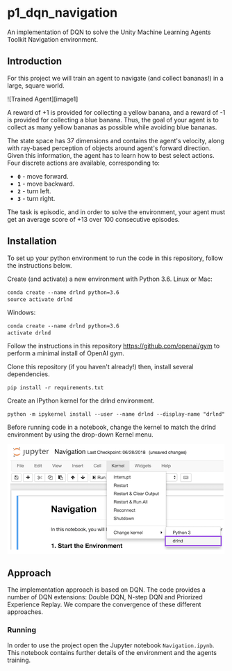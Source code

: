 


# p1_dqn_navigation

An implementation of DQN to solve the Unity Machine Learning Agents Toolkit Navigation environment. 

## Introduction

For this project we will train an agent to navigate (and collect bananas!) in a large, square world.  

![Trained Agent][image1]

A reward of +1 is provided for collecting a yellow banana, and a reward of -1 is provided for collecting a blue banana.  Thus, the goal of your agent is to collect as many yellow bananas as possible while avoiding blue bananas.  

The state space has 37 dimensions and contains the agent's velocity, along with ray-based perception of objects around agent's forward direction.  Given this information, the agent has to learn how to best select actions.  Four discrete actions are available, corresponding to:
- **`0`** - move forward.
- **`1`** - move backward.
- **`2`** - turn left.
- **`3`** - turn right.

The task is episodic, and in order to solve the environment, your agent must get an average score of +13 over 100 consecutive episodes.

## Installation

To set up your python environment to run the code in this repository, follow the instructions below.

Create (and activate) a new environment with Python 3.6.
Linux or Mac:

    conda create --name drlnd python=3.6
    source activate drlnd

Windows:

    conda create --name drlnd python=3.6 
    activate drlnd

Follow the instructions in this repository https://github.com/openai/gym to perform a minimal install of OpenAI gym.

Clone this repository  (if you haven't already!) then, install several dependencies.

    pip install -r requirements.txt

Create an IPython kernel for the drlnd environment.

    python -m ipykernel install --user --name drlnd --display-name "drlnd"

Before running code in a notebook, change the kernel to match the drlnd environment by using the drop-down Kernel menu.

![Jupyter Kernel](jupyter_kernel.png)

## Approach

The implementation approach is based on DQN. The code provides a number of DQN extensions: Double DQN, N-step DQN and Priorized Experience Replay. We compare the convergence of these different approaches.

### Running 

In order to use the project open the Jupyter notebook `Navigation.ipynb`. This notebook contains further details of the environment and the agents training.


